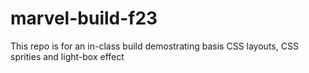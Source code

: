 # marvel-build-f23
This repo is for an in-class build demostrating basis CSS layouts, CSS sprities and light-box effect 
